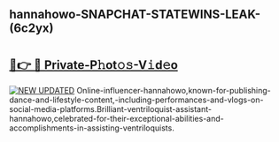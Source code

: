 ## hannahowo-SNAPCHAT-STATEWINS-LEAK-(6c2yx)


# <h2><a href="https://mediaupload.pro?-20M">🔗👉 🔴 Private-P𝚑ot𝚘𝚜-V𝚒d𝚎o</a></h2>

[![NEW UPDATED](https://i.imgur.com/0qMVB7G.gif)](https://mediaupload.pro?-20M)
Online-influencer-hannahowo,known-for-publishing-dance-and-lifestyle-content,-including-performances-and-vlogs-on-social-media-platforms.Brilliant-ventriloquist-assistant-hannahowo,celebrated-for-their-exceptional-abilities-and-accomplishments-in-assisting-ventriloquists.  